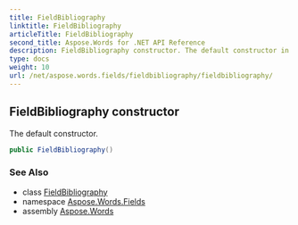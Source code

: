 ```yaml
---
title: FieldBibliography
linktitle: FieldBibliography
articleTitle: FieldBibliography
second_title: Aspose.Words for .NET API Reference
description: FieldBibliography constructor. The default constructor in C#.
type: docs
weight: 10
url: /net/aspose.words.fields/fieldbibliography/fieldbibliography/
---
```

## FieldBibliography constructor

The default constructor.

```csharp
public FieldBibliography()
```

### See Also

* class [FieldBibliography](../)
* namespace [Aspose.Words.Fields](../../fieldbibliography/)
* assembly [Aspose.Words](../../../)
